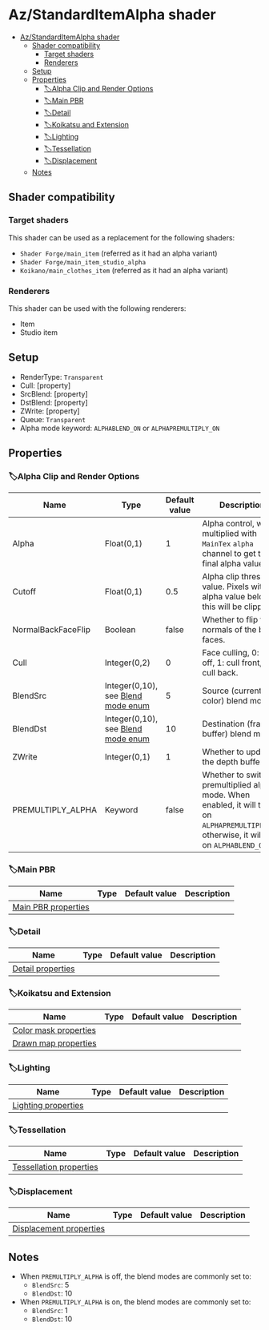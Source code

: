 # Az/StandardItemAlpha shader

- [Az/StandardItemAlpha shader](#azstandarditemalpha-shader)
  - [Shader compatibility](#shader-compatibility)
    - [Target shaders](#target-shaders)
    - [Renderers](#renderers)
  - [Setup](#setup)
  - [Properties](#properties)
    - [🏷️Alpha Clip and Render Options](#️alpha-clip-and-render-options)
    - [🏷️Main PBR](#️main-pbr)
    - [🏷️Detail](#️detail)
    - [🏷️Koikatsu and Extension](#️koikatsu-and-extension)
    - [🏷️Lighting](#️lighting)
    - [🏷️Tessellation](#️tessellation)
    - [🏷️Displacement](#️displacement)
  - [Notes](#notes)

## Shader compatibility
### Target shaders
This shader can be used as a replacement for the following shaders:
- `Shader Forge/main_item` (referred as it had an alpha variant)
- `Shader Forge/main_item_studio_alpha`
- `Koikano/main_clothes_item` (referred as it had an alpha variant)

### Renderers
This shader can be used with the following renderers:
- Item
- Studio item

## Setup
- RenderType: `Transparent`
- Cull: [property]
- SrcBlend: [property]
- DstBlend: [property]
- ZWrite: [property]
- Queue: `Transparent`
- Alpha mode keyword: `ALPHABLEND_ON` or `ALPHAPREMULTIPLY_ON`

## Properties
### 🏷️Alpha Clip and Render Options
| Name               | Type                                                                       | Default value | Description                                                                                                                                     |
| ------------------ | -------------------------------------------------------------------------- | ------------- | ----------------------------------------------------------------------------------------------------------------------------------------------- |
| Alpha              | Float(0,1)                                                                 | 1             | Alpha control, will be multiplied with `MainTex` `alpha` channel to get the final alpha value.                                                  |
| Cutoff             | Float(0,1)                                                                 | 0.5           | Alpha clip threshold value. Pixels with an alpha value below this will be clipped.                                                              |
| NormalBackFaceFlip | Boolean                                                                    | false         | Whether to flip the normals of the back faces.                                                                                                  |
| Cull               | Integer(0,2)                                                               | 0             | Face culling, 0: cull off, 1: cull front, 2: cull back.                                                                                         |
| BlendSrc           | Integer(0,10), see [Blend mode enum](common/blend_mode.md#blend-mode-enum) | 5             | Source (current color) blend mode.                                                                                                              |
| BlendDst           | Integer(0,10), see [Blend mode enum](common/blend_mode.md#blend-mode-enum) | 10            | Destination (frame buffer) blend mode.                                                                                                          |
| ZWrite             | Integer(0,1)                                                               | 1             | Whether to update the depth buffer.                                                                                                             |
| PREMULTIPLY_ALPHA  | Keyword                                                                    | false         | Whether to switch to premultiplied alpha mode. When enabled, it will turn on `ALPHAPREMULTIPLY_ON`; otherwise, it will turn on `ALPHABLEND_ON`. |

### 🏷️Main PBR
| Name                                          | Type | Default value | Description |
| --------------------------------------------- | ---- | ------------- | ----------- |
| [Main PBR properties](main_pbr_properties.md) |      |               |             |

### 🏷️Detail
| Name                                      | Type | Default value | Description |
| ----------------------------------------- | ---- | ------------- | ----------- |
| [Detail properties](detail_properties.md) |      |               |             |

### 🏷️Koikatsu and Extension
| Name                                              | Type | Default value | Description |
| ------------------------------------------------- | ---- | ------------- | ----------- |
| [Color mask properties](color_mask_properties.md) |      |               |             |
| [Drawn map properties](drawn_map_properties.md)   |      |               |             |

### 🏷️Lighting
| Name                                          | Type | Default value | Description |
| --------------------------------------------- | ---- | ------------- | ----------- |
| [Lighting properties](lighting_properties.md) |      |               |             |

### 🏷️Tessellation
| Name                                                  | Type | Default value | Description |
| ----------------------------------------------------- | ---- | ------------- | ----------- |
| [Tessellation properties](tessellation_properties.md) |      |               |             |

### 🏷️Displacement
| Name                                                  | Type | Default value | Description |
| ----------------------------------------------------- | ---- | ------------- | ----------- |
| [Displacement properties](displacement_properties.md) |      |               |             |

## Notes
- When `PREMULTIPLY_ALPHA` is off, the blend modes are commonly set to:
  - `BlendSrc`: 5
  - `BlendDst`: 10
- When `PREMULTIPLY_ALPHA` is on, the blend modes are commonly set to:
  - `BlendSrc`: 1
  - `BlendDst`: 10